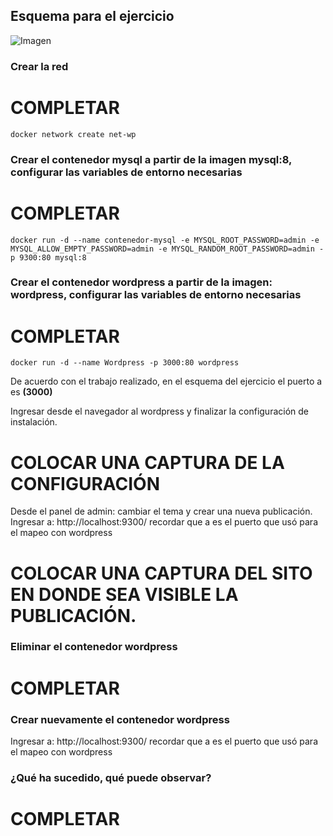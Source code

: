 ## Esquema para el ejercicio
![Imagen](esquema-4-ejercicio.PNG)

### Crear la red
# COMPLETAR
```
docker network create net-wp
```
### Crear el contenedor mysql a partir de la imagen mysql:8, configurar las variables de entorno necesarias
# COMPLETAR
```
docker run -d --name contenedor-mysql -e MYSQL_ROOT_PASSWORD=admin -e MYSQL_ALLOW_EMPTY_PASSWORD=admin -e MYSQL_RANDOM_ROOT_PASSWORD=admin -p 9300:80 mysql:8
``` 
### Crear el contenedor wordpress a partir de la imagen: wordpress, configurar las variables de entorno necesarias
# COMPLETAR
```
docker run -d --name Wordpress -p 3000:80 wordpress
```
De acuerdo con el trabajo realizado, en el esquema del ejercicio el puerto a es **(3000)**

Ingresar desde el navegador al wordpress y finalizar la configuración de instalación.
# COLOCAR UNA CAPTURA DE LA CONFIGURACIÓN

Desde el panel de admin: cambiar el tema y crear una nueva publicación.
Ingresar a: http://localhost:9300/ 
recordar que a es el puerto que usó para el mapeo con wordpress
# COLOCAR UNA CAPTURA DEL SITO EN DONDE SEA VISIBLE LA PUBLICACIÓN.

### Eliminar el contenedor wordpress
# COMPLETAR

### Crear nuevamente el contenedor wordpress
Ingresar a: http://localhost:9300/ 
recordar que a es el puerto que usó para el mapeo con wordpress

### ¿Qué ha sucedido, qué puede observar?
# COMPLETAR

